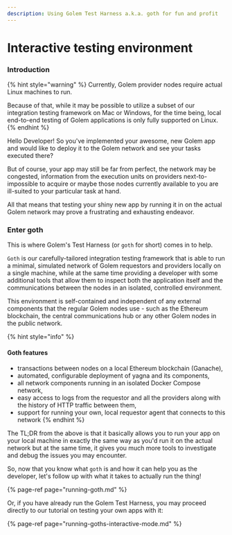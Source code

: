 ```yaml
---
description: Using Golem Test Harness a.k.a. goth for fun and profit
---
```


# Interactive testing environment

### Introduction

{% hint style="warning" %}
Currently, Golem provider nodes require actual Linux machines to run.

Because of that, while it may be possible to utilize a subset of our integration testing framework on Mac or Windows, for the time being, local end-to-end testing of Golem applications is only fully supported on Linux.
{% endhint %}

Hello Developer! So you've implemented your awesome, new Golem app and would like to deploy it to the Golem network and see your tasks executed there?

But of course, your app may still be far from perfect, the network may be congested, information from the execution units on providers next-to-impossible to acquire or maybe those nodes currently available to you are ill-suited to your particular task at hand.

All that means that testing your shiny new app by running it in on the actual Golem network may prove a frustrating and exhausting endeavor. 

### Enter goth

This is where Golem's Test Harness \(or `goth` for short\) comes in to help. 

`Goth` is our carefully-tailored integration testing framework that is able to run a minimal, simulated network of Golem requestors and providers locally on a single machine, while at the same time providing a developer with some additional tools that allow them to inspect both the application itself and the communications between the nodes in an isolated, controlled environment.

This environment is self-contained and independent of any external components that the regular Golem nodes use - such as the Ethereum blockchain, the central communications hub or any other Golem nodes in the public network. 

{% hint style="info" %}
#### Goth features

* transactions between nodes on a local Ethereum blockchain \(Ganache\),
* automated, configurable deployment of yagna and its components,
* all network components running in an isolated Docker Compose network,
* easy access to logs from the requestor and all the providers along with the history of HTTP traffic between them,
* support for running your own, local requestor agent that connects to this network
{% endhint %}

The TL;DR from the above is that it basically allows you to run your app on your local machine in exactly the same way as you'd run it on the actual network but at the same time, it gives you much more tools to investigate and debug the issues you may encounter.

So, now that you know what `goth` is and how it can help you as the developer, let's follow up with what it takes to actually run the thing!

{% page-ref page="running-goth.md" %}

Or, if you have already run the Golem Test Harness, you may proceed directly to our tutorial on testing your own apps with it:

{% page-ref page="running-goths-interactive-mode.md" %}

